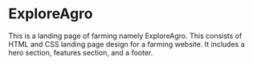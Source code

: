 # ExploreAgro
This is a landing page of farming namely ExploreAgro.
This consists of HTML and CSS landing page design for a farming website. It includes a hero section, features section, and a footer.

